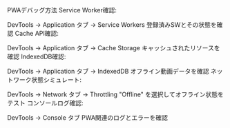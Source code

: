PWAデバッグ方法
Service Worker確認:

DevTools → Application タブ → Service Workers
登録済みSWとその状態を確認
Cache API確認:

DevTools → Application タブ → Cache Storage
キャッシュされたリソースを確認
IndexedDB確認:

DevTools → Application タブ → IndexedDB
オフライン動画データを確認
ネットワーク状態シミュレート:

DevTools → Network タブ → Throttling
"Offline" を選択してオフライン状態をテスト
コンソールログ確認:

DevTools → Console タブ
PWA関連のログとエラーを確認